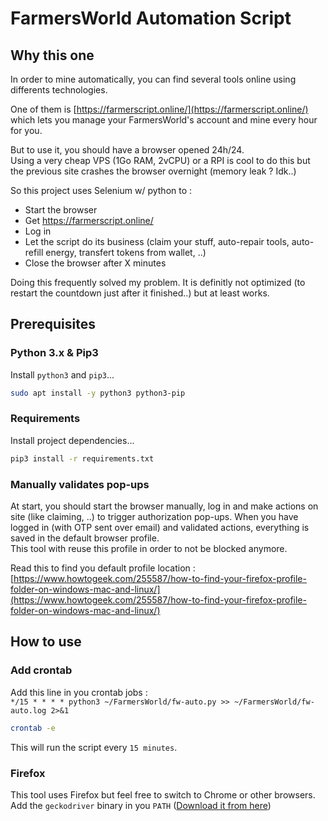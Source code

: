 # FarmersWorld Automation Script

## Why this one
In order to mine automatically, you can find several tools online using differents technologies.  

One of them is [https://farmerscript.online/](https://farmerscript.online/) which lets you manage your FarmersWorld's account and mine every hour for you.  

But to use it, you should have a browser opened 24h/24.   
Using a very cheap VPS (1Go RAM, 2vCPU) or a RPI is cool to do this but the previous site crashes the browser overnight (memory leak ? Idk..)

So this project uses Selenium w/ python to :
* Start the browser
* Get https://farmerscript.online/
* Log in
* Let the script do its business (claim your stuff, auto-repair tools, auto-refill energy, transfert tokens from wallet, ..)
* Close the browser after X minutes

Doing this frequently solved my problem. It is definitly not optimized (to restart the countdown just after it finished..) but at least works.

## Prerequisites
### Python 3.x & Pip3
Install `python3` and `pip3`... 
```bash 
sudo apt install -y python3 python3-pip
```

### Requirements
Install project dependencies... 
```bash
pip3 install -r requirements.txt
```

### Manually validates pop-ups
At start, you should start the browser manually, log in and make actions on site (like claiming, ..) to trigger authorization pop-ups. 
When you have logged in (with OTP sent over email) and validated actions, everything is saved in the default browser profile.  
This tool with reuse this profile in order to not be blocked anymore.

Read this to find you default profile location : [https://www.howtogeek.com/255587/how-to-find-your-firefox-profile-folder-on-windows-mac-and-linux/](https://www.howtogeek.com/255587/how-to-find-your-firefox-profile-folder-on-windows-mac-and-linux/)

## How to use
### Add crontab
Add this line in you crontab jobs :   
`*/15 * * * * python3 ~/FarmersWorld/fw-auto.py >> ~/FarmersWorld/fw-auto.log 2>&1`
```bash
crontab -e
```
This will run the script every `15 minutes`.

### Firefox
This tool uses Firefox but feel free to switch to Chrome or other browsers.  
Add the `geckodriver` binary in you `PATH` ([Download it from here](https://github.com/mozilla/geckodriver/releases))